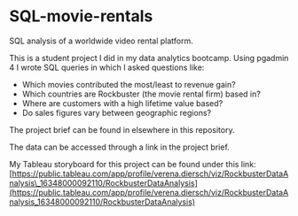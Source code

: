 # SQL-movie-rentals
SQL analysis of a worldwide video rental platform.

This is a student project I did in my data analytics bootcamp. Using pgadmin 4 I wrote SQL queries in which I asked questions like:

- Which movies contributed the most/least to revenue gain?
- Which countries are Rockbuster (the movie rental firm) based in?
- Where are customers with a high lifetime value based?
- Do sales figures vary between geographic regions?

The project brief can be found in elsewhere in this repository.

The data can be accessed through a link in the project brief.

My Tableau storyboard for this project can be found under this link: [https://public.tableau.com/app/profile/verena.diersch/viz/RockbusterDataAnalysis\_16348000092110/RockbusterDataAnalysis](https://public.tableau.com/app/profile/verena.diersch/viz/RockbusterDataAnalysis_16348000092110/RockbusterDataAnalysis)
